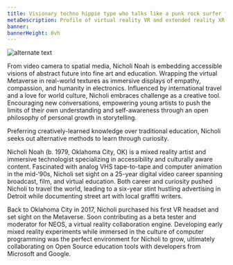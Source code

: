 ```yaml
---
title: Visionary techno hippie type who talks like a punk rock surfer from Oklahoma City
metaDescription: Profile of virtual reality VR and extended reality XR film video production artist
banner:
bannerHeight: 0vh
---
```


<div class="row">
  <div class="col-md-12">
    <img src="https://lh3.googleusercontent.com/-9X_0qe5RlyKshKh3J-xWaMaadMhxRm-1Lctj82IGVeVZ8rs8DLMznzbpfguJLmmXkb-ZQCm8V7NbgQG2FOcGlBT6F1FyyCqx0jgOeh5edZpUlreZpQTkweH2sv4BilzLNRIOHGQyA=w2400" alt="alternate text">
  </div>
</div>




From video camera to spatial media, Nicholi Noah is embedding accessible visions of abstract future into fine art and education. Wrapping the virtual Metaverse in real-world textures as immersive displays of empathy, compassion, and humanity in electronics. Influenced by international travel and a love for world culture, Nicholi embraces challenge as a creative tool. Encouraging new conversations, empowering young artists to push the limits of their own understanding and self-awareness through an open philosophy of personal growth in storytelling.</br>

Preferring creatively-learned knowledge over traditional education, Nicholi seeks out alternative methods to learn through curiosity.</br>

Nicholi Noah (b. 1979, Oklahoma City, OK) is a mixed reality artist and immersive technologist specializing in accessibility and culturally aware content. Fascinated with analog VHS tape-to-tape and computer animation in the mid-‘90s, Nicholi set sight on a 25-year digital video career spanning broadcast, film, and virtual education. Both career and curiosity pushed Nicholi to travel the world, leading to a six-year stint hustling advertising in Detroit while documenting street art with local graffiti writers.</br>

Back to Oklahoma City in 2017, Nicholi purchased his first VR headset and set sight on the Metaverse. Soon contributing as a beta tester and moderator for NEOS, a virtual reality collaboration engine. Developing early mixed reality experiments while immersed in the culture of computer programming was the perfect environment for Nicholi to grow, ultimately collaborating on Open Source education tools with developers from Microsoft and Google.</br>

